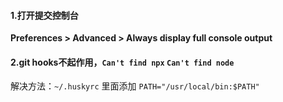 #### 1.打开提交控制台

**Preferences > Advanced > Always display full console output**

#### 2.git hooks不起作用，`Can't find npx` `Can't find node`

解决方法：`~/.huskyrc` 里面添加 `PATH="/usr/local/bin:$PATH"`

